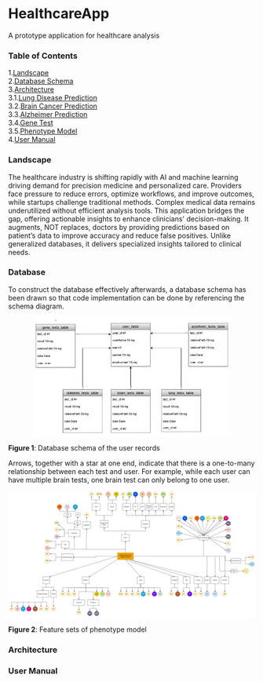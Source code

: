# HealthcareApp
A prototype application for healthcare analysis <br>

### Table of Contents

1.[Landscape](#Landscape) <br>
2.[Database Schema](#database) <br>
3.[Architecture](#Models) <br>
3.1.[Lung Disease Prediction](#lung) <br>
3.2.[Brain Cancer Prediction](#brain) <br>
3.3.[Alzheimer Prediction](#alzheimer) <br>
3.4.[Gene Test](#gene) <br>
3.5.[Phenotype Model](#pheno) <br>
4.[User Manual](#UserManual) <br>



### <a name="Landscape"></a>Landscape
The healthcare industry is shifting rapidly with AI and machine learning driving demand for precision medicine and personalized care. Providers face pressure to reduce errors, optimize workflows, and improve outcomes, while startups challenge traditional methods. Complex medical data remains underutilized without efficient analysis tools. 
This application bridges the gap, offering actionable insights to enhance clinicians' decision-making. It augments, NOT replaces, doctors by providing predictions based on patient’s data to improve accuracy and reduce false positives. Unlike generalized databases, it delivers specialized insights tailored to clinical needs.


### <a name='Database'></a>Database
To construct the database effectively afterwards, a database schema has been drawn so that code implementation can be done by referencing the schema diagram. 

<p align="center">
    <img src="App/Pictures For Report/databaseDiagram.drawio.png" alt="Figure 1" width="400">
</p>
 
**Figure 1**: Database schema of the user records

Arrows, together with a star at one end, indicate that there is a one-to-many relationship between each test and user. For example, while each user can have multiple brain tests, one brain test can only belong to one user. 

<p align="center">
    <img src="App/Pictures For Report/Features.png" alt="Figure 2" width="1000">
</p>
 
**Figure 2**: Feature sets of phenotype model


### <a name='Architecture'></a>Architecture




### User Manual

